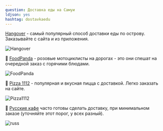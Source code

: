 ```yaml
---
question: Доставка еды на Самуи
ldjson: yes
hashtag: dostavkaedu
---
```


 [Hangover](https://www.hangoversamui.com/) - самый популярный способ доставки еды по острову. Заказывайте с сайта и из приложения.

![Hangover](https://samuifaq.ru/assets/Hangover.jpg)


🐼 [FoodPanda](https://www.foodpanda.co.th/city/surat-thani) - розовые мотоциклисты на дорогах - это они спешат на очередной заказ с горячими блюдами.

![FoodPanda](https://samuifaq.ru/assets/FoodPanda.jpg)

🍕 [Pizza 1112](https://www.1112.com/) - популярная и вкусная пицца с доставкой. Легко заказать на сайте.

![Pizza1112](https://samuifaq.ru/assets/Pizza1112.jpg)


🥞 [Русские кафе](https://timesamui.com/category_russian-cuisine_87) часто готовы сделать доставку, при минимальном заказе (уточняйте этот порог, у всех разный).

![russ](https://samuifaq.ru/assets/russ.jpg)
